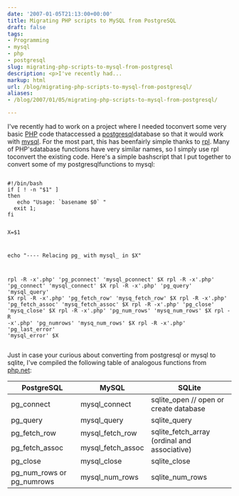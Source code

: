 ```yaml
---
date: '2007-01-05T21:13:00+00:00'
title: Migrating PHP scripts to MySQL from PostgreSQL
draft: false
tags:
- Programming
- mysql
- php
- postgresql
slug: migrating-php-scripts-to-mysql-from-postgresql
description: <p>I've recently had...
markup: html
url: /blog/migrating-php-scripts-to-mysql-from-postgresql/
aliases:
- /blog/2007/01/05/migrating-php-scripts-to-mysql-from-postgresql/

---
```


<p>I've recently had to work on a project where I needed toconvert some very basic <a href="http://php.net" _mce_href="http://php.net">PHP</a> code thataccessed a <a href="http://www.postgresql.org/" _mce_href="http://www.postgresql.org/">postgresql</a>database so that it would work with <a href="http://mysql.com/" _mce_href="http://mysql.com/">mysql</a>. For the most part, this has beenfairly simple thanks to <a href="http://freshmeat.net/projects/rpl/" _mce_href="http://freshmeat.net/projects/rpl/">rpl</a>. Many of PHP'sdatabase functions have very similar names, so I simply use rpl toconvert the existing code. Here's a simple bashscript that I put together to convert some of my postgresqlfunctions to mysql:</p>
<pre class="bash"><code>
#!/bin/bash
if [ ! -n "$1" ]
then
   echo "Usage: `basename $0` "
  exit 1;
fi

X=$1

echo "---- Relacing pg_ with mysql_ in $X"

rpl -R -x'.php' 'pg_pconnect' 'mysql_pconnect' $X
rpl -R -x'.php' 'pg_connect' 'mysql_connect' $X
rpl -R -x'.php' 'pg_query' 'mysql_query' $X
rpl -R -x'.php' 'pg_fetch_row' 'mysq_fetch_row' $X
rpl -R -x'.php' 'pg_fetch_assoc' 'mysq_fetch_assoc' $X
rpl -R -x'.php' 'pg_close' 'mysq_close' $X
rpl -R -x'.php' 'pg_num_rows' 'mysq_num_rows' $X
rpl -R -x'.php' 'pg_numrows' 'mysq_num_rows' $X
rpl -R -x'.php' 'pg_last_error' 'mysql_error' $X
</code></pre>
<p>Just in case your curious about converting from postgresql or
mysql to sqlite, I've compiled the following table 
of analogous functions from <a href="http://php.net" _mce_href="http://php.net">php.net</a>:</p><table class="mceItemTable">
<thead>
<tr><th>PostgreSQL</th><th>MySQL</th><th>SQLite</th></tr>
</thead>
<tbody>
<tr>
<td>pg_connect</td>
<td>mysql_connect</td>
<td>sqlite_open // open or create database</td>
</tr>
<tr>
<td>pg_query</td>
<td>mysql_query</td>
<td>sqlite_query</td>
</tr>
<tr>
<td>pg_fetch_row</td>
<td>mysql_fetch_row</td>
<td rowspan="2">sqlite_fetch_array (ordinal and associative)</td>
</tr>
<tr>
<td>pg_fetch_assoc</td>
<td>mysql_fetch_assoc</td>
</tr>
<tr>
<td>pg_close</td>
<td>mysql_close</td>
<td>sqlite_close</td>
</tr>
<tr>
<td>pg_num_rows or pg_numrows</td>
<td>mysql_num_rows</td>
<td>sqlite_num_rows</td>
</tr>
</tbody>
</table><p><br mce_bogus="1"></p>
